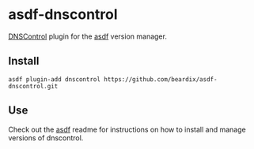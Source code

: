 # asdf-dnscontrol

[DNSControl](https://github.com/StackExchange/dnscontrol) plugin for the [asdf](https://github.com/asdf-vm/asdf) version manager.

## Install

```
asdf plugin-add dnscontrol https://github.com/beardix/asdf-dnscontrol.git
```

## Use

Check out the [asdf](https://github.com/asdf-vm/asdf) readme for instructions on how to install and manage versions of dnscontrol.
